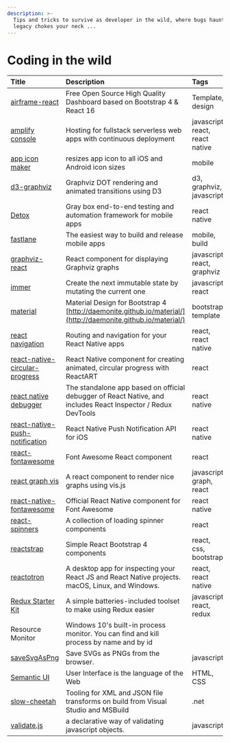 ```yaml
---
description: >-
  Tips and tricks to survive as developer in the wild, where bugs haunt and
  legacy chokes your neck ...
---
```


# Coding in the wild

| Title | Description | Tags |
| :--- | :--- | :--- |
| [airframe-react](https://github.com/0wczar/airframe-react) | Free Open Source High Quality Dashboard based on Bootstrap 4 & React 16 | Template, design |
| [amplify console](https://aws.amazon.com/amplify/console/) | Hosting for fullstack serverless web apps with continuous deployment | javascript, react, react native |
| [app icon maker](https://appiconmaker.co/) | resizes app icon to all iOS and Android icon sizes | mobile |
| [d3-graphviz](https://github.com/magjac/d3-graphviz) | Graphviz DOT rendering and animated transitions using D3 | d3, graphviz, javascript |
| [Detox](https://github.com/wix/Detox) | Gray box end-to-end testing and automation framework for mobile apps | react native |
| [fastlane](https://fastlane.tools/) | The easiest way to build and release mobile apps | mobile, build |
| [graphviz-react](https://github.com/DomParfitt/graphviz-react) | React component for displaying Graphviz graphs | javascript, react, graphviz |
| [immer](https://github.com/immerjs/immer) | Create the next immutable state by mutating the current one | javascript, react |
| [material](https://github.com/Daemonite/material) | Material Design for Bootstrap 4 [http://daemonite.github.io/material/](http://daemonite.github.io/material/) | bootstrap, template |
| [react navigation](https://reactnavigation.org/en/) | Routing and navigation for your React Native apps | react, react native |
| [react-native-circular-progress](https://github.com/bartgryszko/react-native-circular-progress) | React Native component for creating animated, circular progress with ReactART | react |
| [react native debugger](https://github.com/jhen0409/react-native-debugger) | The standalone app based on official debugger of React Native, and includes React Inspector / Redux DevTools | react native |
| [react-native-push-notification](https://github.com/react-native-community/react-native-push-notification-ios) | React Native Push Notification API for iOS | react native |
| [react-fontawesome](https://github.com/FortAwesome/react-fontawesome) | Font Awesome React component | react |
| [react graph vis](https://github.com/crubier/react-graph-vis) | A react component to render nice graphs using vis.js | javascript, graph, react |
| [react-native-fontawesome](https://github.com/FortAwesome/react-native-fontawesome) | Official React Native component for Font Awesome | react native |
| [react-spinners](https://github.com/davidhu2000/react-spinners) | A collection of loading spinner components | react |
| [reactstrap](https://github.com/reactstrap/reactstrap) | Simple React Bootstrap 4 components | react, css, bootstrap |
| [reactotron](https://github.com/infinitered/reactotron) | A desktop app for inspecting your React JS and React Native projects. macOS, Linux, and Windows. | react, react native |
| [Redux Starter Kit](https://redux-starter-kit.js.org/) | A simple batteries-included toolset to make using Redux easier | javascript, react, redux |
| Resource Monitor | Windows 10's built-in process monitor. You can find and kill process by name and by id |  |
| [saveSvgAsPng](https://github.com/exupero/saveSvgAsPng) | Save SVGs as PNGs from the browser. | javascript |
| [Semantic UI](https://semantic-ui.com/) | User Interface is the language of the Web | HTML, CSS |
| [slow-cheetah](https://github.com/microsoft/slow-cheetah) | Tooling for XML and JSON file transforms on build from Visual Studio and MSBuild | .net |
| [validate.js](http://validatejs.org/) | a declarative way of validating javascript objects. | javascript |






